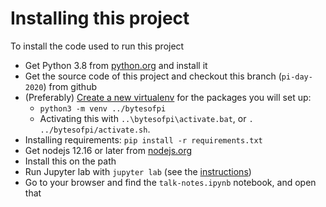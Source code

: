 # Installing this project

To install the code used to run this project

* Get Python 3.8 from [python.org](https://www.python.org) and install it
* Get the source code of this project and checkout this branch (`pi-day-2020`) from github
* (Preferably) [Create a new virtualenv](https://docs.python.org/3/library/venv.html) for the packages you will set up:
  - `python3 -m venv ../bytesofpi` 
  - Activating this with `..\bytesofpi\activate.bat`, or `. ../bytesofpi/activate.sh`.
* Installing requirements: `pip install -r requirements.txt`
* Get nodejs 12.16 or later from [nodejs.org](https://nodejs.org/)
* Install this on the path
* Run Jupyter lab with `jupyter lab` (see the [instructions](https://jupyterlab.readthedocs.io/en/stable/getting_started/starting.html))
* Go to your browser and find the `talk-notes.ipynb` notebook, and open that